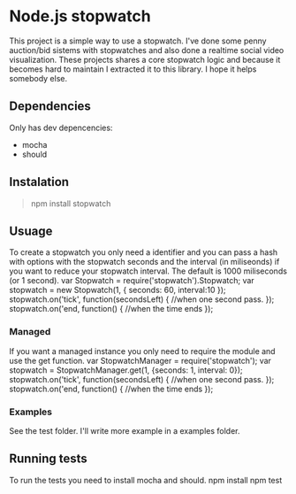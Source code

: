 Node.js stopwatch
=================
This project is a simple way to use a stopwatch. I've done some penny auction/bid sistems with stopwatches and also done a realtime social video visualization. These projects shares a core stopwatch logic and because it becomes hard to maintain I extracted it to this library. I hope it helps somebody else.

Dependencies
------------
Only has dev depencencies:

* mocha
* should

Instalation
-----------
> npm install stopwatch

Usuage
------
To create a stopwatch you only need a identifier and you can pass a hash with options with the stopwatch seconds and the interval (in miliseonds) if you want to reduce your stopwatch interval. The default is 1000 miliseconds (or 1 second).
     var Stopwatch = require('stopwatch').Stopwatch;
     var stopwatch = new Stopwatch(1, { seconds: 60, interval:10 });
     stopwatch.on('tick', function(secondsLeft) {
       //when one second pass.
     });
     stopwatch.on('end, function() {
       //when the time ends
     });

### Managed
If you want a managed instance you only need to require the module and use the get function.
    var StopwatchManager = require('stopwatch');
    var stopwatch = StopwatchManager.get(1, {seconds: 1, interval: 0});
    stopwatch.on('tick', function(secondsLeft) {
      //when one second pass.
    });
    stopwatch.on('end, function() {
       //when the time ends
    });

### Examples
See the test folder. I'll write more example in a examples folder.

Running tests
-------------
To run the tests you need to install mocha and should. 
    npm install
    npm test
